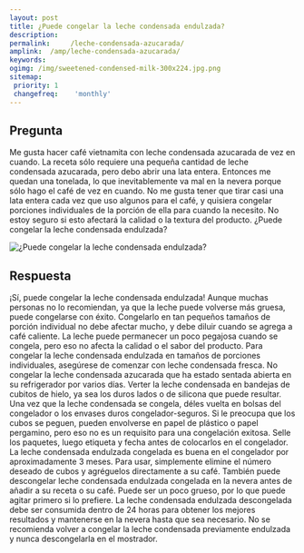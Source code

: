 ```yaml
---
layout: post
title: ¿Puede congelar la leche condensada endulzada?  
description: 
permalink:     /leche-condensada-azucarada/
amplink:  /amp/leche-condensada-azucarada/
keywords: 
ogimg: /img/sweetened-condensed-milk-300x224.jpg.png
sitemap:
 priority: 1
 changefreq:    'monthly'
---
```




## Pregunta

Me gusta hacer café vietnamita con leche condensada azucarada de vez en cuando. La receta sólo requiere una pequeña cantidad de leche condensada azucarada, pero debo abrir una lata entera. Entonces me quedan una tonelada, lo que inevitablemente va mal en la nevera porque sólo hago el café de vez en cuando. No me gusta tener que tirar casi una lata entera cada vez que uso algunos para el café, y quisiera congelar porciones individuales de la porción de ella para cuando la necesito. No estoy seguro si esto afectará la calidad o la textura del producto. ¿Puede congelar la leche condensada endulzada?


![¿Puede congelar la leche condensada endulzada?](https://sepuedecongelar.com/img/sweetened-condensed-milk-300x224.jpg "¿Puede congelar la leche condensada endulzada?" )


## Respuesta

¡Sí, puede congelar la leche condensada endulzada! Aunque muchas personas no lo recomiendan, ya que la leche puede volverse más gruesa, puede congelarse con éxito. Congelarlo en tan pequeños tamaños de porción individual no debe afectar mucho, y debe diluir cuando se agrega a café caliente. La leche puede permanecer un poco pegajosa cuando se congela, pero eso no afecta la calidad o el sabor del producto.
Para congelar la leche condensada endulzada en tamaños de porciones individuales, asegúrese de comenzar con leche condensada fresca. No congelar la leche condensada azucarada que ha estado sentada abierta en su refrigerador por varios días. Verter la leche condensada en bandejas de cubitos de hielo, ya sea los duros lados o de silicona que puede resultar. Una vez que la leche condensada se congela, déles vuelta en bolsas del congelador o los envases duros congelador-seguros. Si le preocupa que los cubos se peguen, pueden envolverse en papel de plástico o papel pergamino, pero eso no es un requisito para una congelación exitosa.
Selle los paquetes, luego etiqueta y fecha antes de colocarlos en el congelador. La leche condensada endulzada congelada es buena en el congelador por aproximadamente 3 meses.
Para usar, simplemente elimine el número deseado de cubos y agréguelos directamente a su café. También puede descongelar leche condensada endulzada congelada en la nevera antes de añadir a su receta o su café. Puede ser un poco grueso, por lo que puede agitar primero si lo prefiere.
La leche condensada endulzada descongelada debe ser consumida dentro de 24 horas para obtener los mejores resultados y mantenerse en la nevera hasta que sea necesario. No se recomienda volver a congelar la leche condensada previamente endulzada y nunca descongelarla en el mostrador.